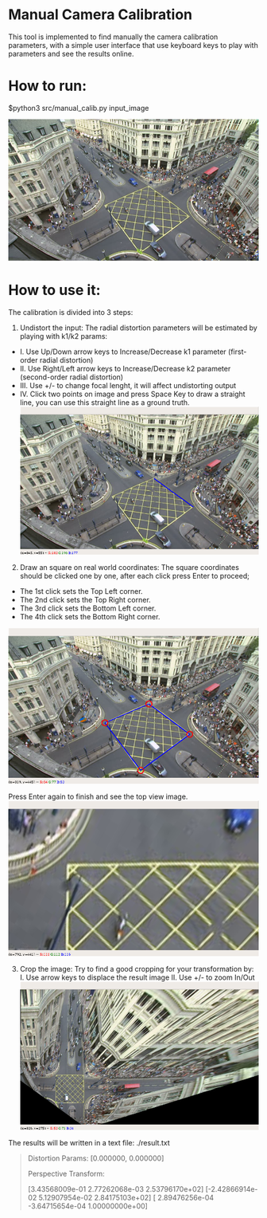 # Manual Camera Calibration
This tool is implemented to find manually the camera calibration parameters, with a simple user interface that use keyboard keys to play with parameters and see the results online.

# How to run:
$python3 src/manual_calib.py input_image

![oxford-circus-crossing](https://github.com/amiryanj/Manual-Camera-Calibration/blob/master/demo/0-Input.jpg)


# How to use it:
The calibration is divided into 3 steps:

1. Undistort the input: The radial distortion parameters will be estimated by playing with k1/k2 params:

- I. Use Up/Down arrow keys to Increase/Decrease k1 parameter (first-order radial distortion) 
- II. Use Right/Left arrow keys to Increase/Decrease k2 parameter (second-order radial distortion) 
- III. Use +/- to change focal lenght, it will affect undistorting output
- IV. Click two points on image and press Space Key to draw a straight line, you can use this straight line as a ground truth.
![undistort](https://github.com/amiryanj/Manual-Camera-Calibration/blob/master/demo/1-undistort.png)

2. Draw an square on real world coordinates:
The square coordinates should be clicked one by one, after each click press Enter to proceed;

- The 1st click sets the Top Left corner.
- The 2nd click sets the Top Right corner.
- The 3rd click sets the Bottom Left corner.
- The 4th click sets the Bottom Right corner.

![draw-rect](https://github.com/amiryanj/Manual-Camera-Calibration/blob/master/demo/2-draw_rect.png)

Press Enter again to finish and see the top view image.
![top-view](https://github.com/amiryanj/Manual-Camera-Calibration/blob/master/demo/3-top_view.png)

3. Crop the image: Try to find a good cropping for your transformation by:
I. Use arrow keys to displace the result image
II. Use +/- to zoom In/Out 
![output](https://github.com/amiryanj/Manual-Camera-Calibration/blob/master/demo/4-output.png)

The results will be written in a text file:
./result.txt

> Distortion Params:
> [0.000000, 0.000000]
>
> Perspective Transform:
>
> [3.43568009e-01 2.77262068e-03 2.53796170e+02]
> [-2.42866914e-02  5.12907954e-02  2.84175103e+02]
> [ 2.89476256e-04 -3.64715654e-04  1.00000000e+00]

